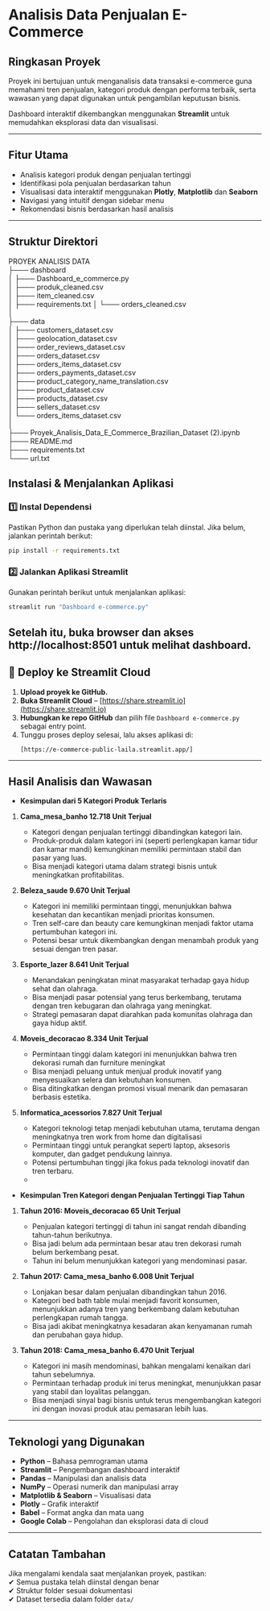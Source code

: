 

# **Analisis Data Penjualan E-Commerce**  

## **Ringkasan Proyek**  
Proyek ini bertujuan untuk menganalisis data transaksi e-commerce guna memahami tren penjualan, kategori produk dengan performa terbaik, serta wawasan yang dapat digunakan untuk pengambilan keputusan bisnis.  

Dashboard interaktif dikembangkan menggunakan **Streamlit** untuk memudahkan eksplorasi data dan visualisasi.  

---

## **Fitur Utama**  
- Analisis kategori produk dengan penjualan tertinggi  
- Identifikasi pola penjualan berdasarkan tahun  
- Visualisasi data interaktif menggunakan **Plotly**,  **Matplotlib** dan **Seaborn**
- Navigasi yang intuitif dengan sidebar menu  
- Rekomendasi bisnis berdasarkan hasil analisis  

---

## **Struktur Direktori**  
PROYEK ANALISIS DATA  
├─── dashboard  
│    ├─── Dashboard_e_commerce.py  
│    ├─── produk_cleaned.csv  
│    ├─── item_cleaned.csv  
│    ├─── requirements.txt
│    └─── orders_cleaned.csv  
│  
├─── data  
│    ├─── customers_dataset.csv  
│    ├─── geolocation_dataset.csv  
│    ├─── order_reviews_dataset.csv  
│    ├─── orders_dataset.csv  
│    ├─── orders_items_dataset.csv  
│    ├─── orders_payments_dataset.csv  
│    ├─── product_category_name_translation.csv  
│    ├─── product_dataset.csv  
│    ├─── products_dataset.csv  
│    ├─── sellers_dataset.csv  
│    └─── orders_items_dataset.csv  
│  
├─── Proyek_Analisis_Data_E_Commerce_Brazilian_Dataset (2).ipynb  
├─── README.md  
├─── requirements.txt  
└─── url.txt  


## **Instalasi & Menjalankan Aplikasi**  

### **1️⃣ Instal Dependensi**  
Pastikan Python dan pustaka yang diperlukan telah diinstal. Jika belum, jalankan perintah berikut: 
```bash
pip install -r requirements.txt
```
### **2️⃣ Jalankan Aplikasi Streamlit**  
Gunakan perintah berikut untuk menjalankan aplikasi:  
```bash
streamlit run "Dashboard e-commerce.py"
```
Setelah itu, buka browser dan akses **http://localhost:8501** untuk melihat dashboard.  
---

## **🚀 Deploy ke Streamlit Cloud**  

1. **Upload proyek ke GitHub.**  
2. **Buka Streamlit Cloud** – [https://share.streamlit.io](https://share.streamlit.io)  
3. **Hubungkan ke repo GitHub** dan pilih file `Dashboard e-commerce.py` sebagai entry point.  
4. Tunggu proses deploy selesai, lalu akses aplikasi di:  
   ```
   [https://e-commerce-public-laila.streamlit.app/]
   ```

---

## **Hasil Analisis dan Wawasan**  
- **Kesimpulan dari 5 Kategori Produk Terlaris**  
1. **Cama_mesa_banho 12.718 Unit Terjual**  
   - Kategori dengan penjualan tertinggi dibandingkan kategori lain.  
   - Produk-produk dalam kategori ini (seperti perlengkapan kamar tidur dan kamar mandi) kemungkinan memiliki permintaan stabil dan pasar yang luas.  
   - Bisa menjadi kategori utama dalam strategi bisnis untuk meningkatkan profitabilitas.  

2. **Beleza_saude 9.670 Unit Terjual**  
   - Kategori ini memiliki permintaan tinggi, menunjukkan bahwa kesehatan dan kecantikan menjadi prioritas konsumen.  
   - Tren self-care dan beauty care kemungkinan menjadi faktor utama pertumbuhan kategori ini.  
   - Potensi besar untuk dikembangkan dengan menambah produk yang sesuai dengan tren pasar.  

3. **Esporte_lazer 8.641 Unit Terjual**  
   - Menandakan peningkatan minat masyarakat terhadap gaya hidup sehat dan olahraga.  
   - Bisa menjadi pasar potensial yang terus berkembang, terutama dengan tren kebugaran dan olahraga yang meningkat.  
   - Strategi pemasaran dapat diarahkan pada komunitas olahraga dan gaya hidup aktif.  

4. **Moveis_decoracao 8.334 Unit Terjual**
   - Permintaan tinggi dalam kategori ini menunjukkan bahwa tren dekorasi rumah dan furniture meningkat
   - Bisa menjadi peluang untuk menjual produk inovatif yang menyesuaikan selera dan kebutuhan konsumen.  
   - Bisa ditingkatkan dengan promosi visual menarik dan pemasaran berbasis estetika.  

5. **Informatica_acessorios 7.827 Unit Terjual**
   - Kategori teknologi tetap menjadi kebutuhan utama, terutama dengan meningkatnya tren work from home dan digitalisasi  
   - Permintaan tinggi untuk perangkat seperti laptop, aksesoris komputer, dan gadget pendukung lainnya.  
   - Potensi pertumbuhan tinggi jika fokus pada teknologi inovatif dan tren terbaru.
   - 
- **Kesimpulan Tren Kategori dengan Penjualan Tertinggi Tiap Tahun**  
1. **Tahun 2016: Moveis_decoracao 65 Unit Terjual**  
   - Penjualan kategori tertinggi di tahun ini sangat rendah dibanding tahun-tahun berikutnya.  
   - Bisa jadi belum ada permintaan besar atau tren dekorasi rumah belum berkembang pesat.  
   - Tahun ini belum menunjukkan kategori yang mendominasi pasar.  

2. **Tahun 2017: Cama_mesa_banho 6.008 Unit Terjual**  
   - Lonjakan besar dalam penjualan dibandingkan tahun 2016.  
   - Kategori bed bath table mulai menjadi favorit konsumen, menunjukkan adanya tren yang berkembang dalam kebutuhan perlengkapan rumah tangga.  
   - Bisa jadi akibat meningkatnya kesadaran akan kenyamanan rumah dan perubahan gaya hidup.  

3. **Tahun 2018: Cama_mesa_banho 6.470 Unit Terjual**
   - Kategori ini masih mendominasi, bahkan mengalami kenaikan dari tahun sebelumnya.  
   - Permintaan terhadap produk ini terus meningkat, menunjukkan pasar yang stabil dan loyalitas pelanggan.  
   - Bisa menjadi sinyal bagi bisnis untuk terus mengembangkan kategori ini dengan inovasi produk atau pemasaran lebih luas.  
---

## **Teknologi yang Digunakan**  
- **Python** – Bahasa pemrograman utama  
- **Streamlit** – Pengembangan dashboard interaktif  
- **Pandas** – Manipulasi dan analisis data  
- **NumPy** – Operasi numerik dan manipulasi array  
- **Matplotlib & Seaborn** – Visualisasi data  
- **Plotly** – Grafik interaktif  
- **Babel** – Format angka dan mata uang  
- **Google Colab** – Pengolahan dan eksplorasi data di cloud

---

## **Catatan Tambahan**  
Jika mengalami kendala saat menjalankan proyek, pastikan:  
✔ Semua pustaka telah diinstal dengan benar  
✔ Struktur folder sesuai dokumentasi  
✔ Dataset tersedia dalam folder `data/`  

